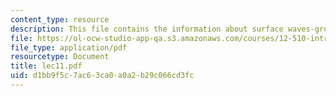```yaml
---
content_type: resource
description: This file contains the information about surface waves-ground roll.
file: https://ol-ocw-studio-app-qa.s3.amazonaws.com/courses/12-510-introduction-to-seismology-spring-2010/d1bb9f5c7ac63ca0a0a2b29c066cd3fc_lec11.pdf
file_type: application/pdf
resourcetype: Document
title: lec11.pdf
uid: d1bb9f5c-7ac6-3ca0-a0a2-b29c066cd3fc
---
```

